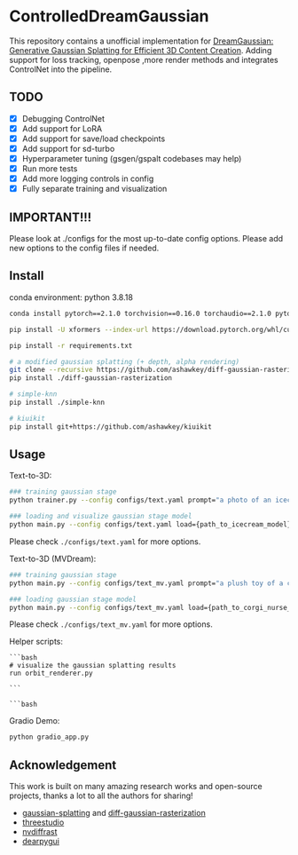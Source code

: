 # ControlledDreamGaussian

This repository contains a unofficial implementation for [DreamGaussian: Generative Gaussian Splatting for Efficient 3D Content Creation](https://arxiv.org/abs/2309.16653). Adding support for loss tracking, openpose ,more render methods and integrates ControlNet into the pipeline.

## TODO
- [x] Debugging ControlNet
- [x] Add support for LoRA
- [x] Add support for save/load checkpoints
- [x] Add support for sd-turbo
- [x] Hyperparameter tuning (gsgen/gspalt codebases may help)
- [x] Run more tests
- [x] Add more logging controls in config
- [x] Fully separate training and visualization

## IMPORTANT!!!
Please look at ./configs for the most up-to-date config options. Please add new options to the config files if needed.

## Install

conda environment:
python 3.8.18
```bash
conda install pytorch==2.1.0 torchvision==0.16.0 torchaudio==2.1.0 pytorch-cuda=11.8 -c pytorch -c nvidia

pip install -U xformers --index-url https://download.pytorch.org/whl/cu118

pip install -r requirements.txt

# a modified gaussian splatting (+ depth, alpha rendering)
git clone --recursive https://github.com/ashawkey/diff-gaussian-rasterization
pip install ./diff-gaussian-rasterization

# simple-knn
pip install ./simple-knn

# kiuikit
pip install git+https://github.com/ashawkey/kiuikit
```

## Usage
Text-to-3D:

```bash
### training gaussian stage
python trainer.py --config configs/text.yaml prompt="a photo of an icecream" save_path=icecream

### loading and visualize gaussian stage model
python main.py --config configs/text.yaml load={path_to_icecream_model}
```

Please check `./configs/text.yaml` for more options.

Text-to-3D (MVDream):

```bash
### training gaussian stage
python main.py --config configs/text_mv.yaml prompt="a plush toy of a corgi nurse" save_path=corgi_nurse

### loading gaussian stage model
python main.py --config configs/text_mv.yaml load={path_to_corgi_nurse_model}
```

Please check `./configs/text_mv.yaml` for more options.

Helper scripts:
    
    ```bash
    # visualize the gaussian splatting results
    run orbit_renderer.py
    
    ```

    ```bash

Gradio Demo:

```bash
python gradio_app.py
```

## Acknowledgement

This work is built on many amazing research works and open-source projects, thanks a lot to all the authors for sharing!

- [gaussian-splatting](https://github.com/graphdeco-inria/gaussian-splatting) and [diff-gaussian-rasterization](https://github.com/graphdeco-inria/diff-gaussian-rasterization)
- [threestudio](https://github.com/threestudio-project/threestudio)
- [nvdiffrast](https://github.com/NVlabs/nvdiffrast)
- [dearpygui](https://github.com/hoffstadt/DearPyGui)

